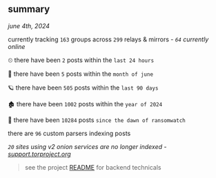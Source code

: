
## summary
_june 4th, 2024_

currently tracking `163` groups across `299` relays & mirrors - _`64` currently online_

⏲ there have been `2` posts within the `last 24 hours`

🦈 there have been `5` posts within the `month of june`

🪐 there have been `505` posts within the `last 90 days`

🏚 there have been `1002` posts within the `year of 2024`

🦕 there have been `10284` posts `since the dawn of ransomwatch`

there are `96` custom parsers indexing posts

_`20` sites using v2 onion services are no longer indexed - [support.torproject.org](https://support.torproject.org/onionservices/v2-deprecation/)_

> see the project [README](https://github.com/joshhighet/ransomwatch#ransomwatch--) for backend technicals
